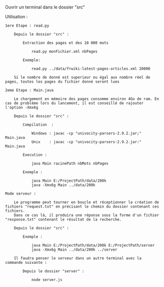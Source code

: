 Ouvrir un terminal dans le dossier "src"

Utilisation :

    1ere Etape : read.py

        Depuis le dossier "src" :

            Extraction des pages et des 10 000 mots

                read.py monFichier.xml nbPages

            Exemple:

                read.py ../data/frwiki-latest-pages-articles.xml 20000

        Si le nombre de donné est superieur ou égal aux nombre réel de pages, toutes les pages du fichier donné seront lues

    2eme Etape : Main.java

        Le chargement en mémoire des pages consomme environ 4Go de ram. En cas de problème lors du lancement, il est conseillé de rajouter l'option -Xmx6g

        Depuis le dossier "src" :

            Compilation  : 

                Windows : javac -cp "univocity-parsers-2.9.2.jar;" Main.java
                Unix    : javac -cp "univocity-parsers-2.9.2.jar:" Main.java

            Execution : 

                java Main racinePath nbMots nbPages

            Exemple :

                java Main E:/ProjectPath/data/200k
                java -Xmx6g Main ../data/200k

    Mode serveur : 
        
        Le programme peut tourner en boucle et réceptionner la création de fichiers "request.txt" en précisant le chemin du dossier contenant ces fichiers.
        Dans ce cas là, il produira une réponse sous la forme d'un fichier "response.txt" contenant le résultat de la recherche.

        Depuis le dossier "src" :

            Exemple : 

                java Main E:/ProjectPath/data/200k E:/ProjectPath/server
                java -Xmx6g Main ../data/200k ../server
        
        Il faudra penser le serveur dans un autre terminal avec la commande suivante :

            Depuis le dossier "server" : 

                node server.js

        